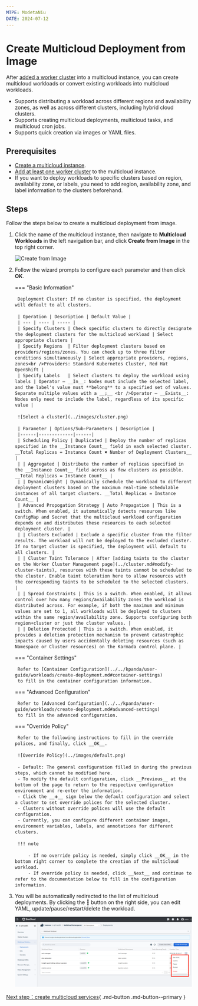 ```yaml
---
MTPE: ModetaNiu
DATE: 2024-07-12
---
```


# Create Multicloud Deployment from Image

After [added a worker cluster](../cluster.md#add-a-cluster) into a multicloud instance, you can create multicloud workloads or convert existing workloads into multicloud workloads.

- Supports distributing a workload across different regions and availability zones, as well as across different clusters, 
  including hybrid cloud clusters.
- Supports creating multicloud deployments, multicloud tasks, and multicloud cron jobs.
- Supports quick creation via images or YAML files.

## Prerequisites

- [Create a multicloud instance](../instance/add.md).
- [Add at least one worker cluster](../cluster.md#add-a-cluster) to the multicloud instance.
- If you want to deploy workloads to specific clusters based on region, availability zone, or labels, 
   you need to add region, availability zone, and label information to the clusters beforehand.

## Steps

Follow the steps below to create a multicloud deployment from image.

1. Click the name of the multicloud instance, then navigate to __Multicloud Workloads__ in the left navigation bar, and click __Create from Image__ in the top right corner.

    ![Create from Image](https://docs.daocloud.io/daocloud-docs-images/docs/en/docs/kairship/images/deploy-create04.png)

1. Follow the wizard prompts to configure each parameter and then click __OK__.

    === "Basic Information"

        Deployment Cluster: If no cluster is specified, the deployment will default to all clusters.

        | Operation | Description | Default Value |
        | --- | ---- | ----- |
        | Specify Clusters | Check specific clusters to directly designate the deployment clusters for the multicloud workload | Select appropriate clusters |
        | Specify Regions  | Filter deployment clusters based on providers/regions/zones. You can check up to three filter conditions simultaneously | Select appropriate providers, regions, zones<br />Providers: Standard Kubernetes Cluster, Red Hat OpenShift |
        | Specify Labels   | Select clusters to deploy the workload using labels | Operator — __In__: Nodes must include the selected label, and the label's value must **belong** to a specified set of values. Separate multiple values with a __;__ <br />Operator — __Exists__: Nodes only need to include the label, regardless of its specific value |

        ![Select a cluster](../images/cluster.png)

        | Parameter | Options/Sub-Parameters | Description |
        |------|-------------|------|
        | Scheduling Policy | Duplicated | Deploy the number of replicas specified in the __Instance Count__ field in each selected cluster. __Total Replicas = Instance Count ✖️ Number of Deployment Clusters__ |
        | | Aggregated | Distribute the number of replicas specified in the __Instance Count__ field across as few clusters as possible. __Total Replicas = Instance Count__ |
        | | DynamicWeight | Dynamically schedule the workload to different deployment clusters based on the maximum real-time schedulable instances of all target clusters. __Total Replicas = Instance Count__ |
        | Advanced Propogation Strategy | Auto Propagation | This is a switch. When enabled, it automatically detects resources like ConfigMap and Secret that the multicloud workload configuration depends on and distributes these resources to each selected deployment cluster. |
        | | Clusters Excluded | Exclude a specific cluster from the filter results. The workload will not be deployed to the excluded cluster. If no target cluster is specified, the deployment will default to all clusters. |
        | | Cluster Taint Tolerance | After [adding taints to the cluster on the Worker Cluster Management page](../cluster.md#modify-cluster-taints), resources with these taints cannot be scheduled to the cluster. Enable taint toleration here to allow resources with the corresponding taints to be scheduled to the selected clusters. |
        | | Spread Constraints | This is a switch. When enabled, it allows control over how many regions/availability zones the workload is distributed across. For example, if both the maximum and minimum values are set to 1, all workloads will be deployed to clusters within the same region/availability zone. Supports configuring both region+cluster or just the cluster values. |
        | | Deletion Protected | This is a switch. When enabled, it provides a deletion protection mechanism to prevent catastrophic impacts caused by users accidentally deleting resources (such as Namespace or Cluster resources) on the Karmada control plane. |

    === "Container Settings"
    
        Refer to [Container Configuration](../../kpanda/user-guide/workloads/create-deployment.md#container-settings) 
        to fill in the container configuration information.

    === "Advanced Configuration"
    
        Refer to [Advanced Configuration](../../kpanda/user-guide/workloads/create-deployment.md#advanced-settings) 
        to fill in the advanced configuration.

    === "Override Policy"
    
        Refer to the following instructions to fill in the override polices, and finally, click __OK__.

        ![Override Policy](../images/default.png)

        - Default: The general configuration filled in during the previous steps, which cannot be modified here.
        - To modify the default configuration, click __Previous__ at the bottom of the page to return to the respective configuration environment and re-enter the information.
        - Click the __➕__ sign below the default configuration and select a cluster to set override polices for the selected cluster.
        - Clusters without override polices will use the default configuration.
        - Currently, you can configure different container images, environment variables, labels, and annotations for different clusters.

        !!! note
    
            - If no override policy is needed, simply click __OK__ in the bottom right corner to complete the creation of the multicloud workload.
            - If override policy is needed, click __Next__ and continue to refer to the documentation below to fill in the configuration information.

1. You will be automatically redirected to the list of multicloud deployments. By clicking the **┇** button on the right side, you can edit YAML, update/pause/restart/delete the workload.

    ![More Opetations](../images/deploy.png)

[Next step：create multicloud services](../resource/service.md){ .md-button .md-button--primary }
